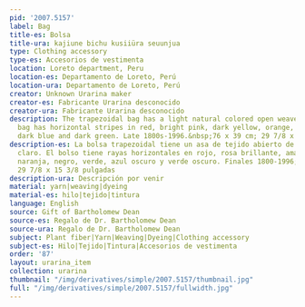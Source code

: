```yaml
---
pid: '2007.5157'
label: Bag
title-es: Bolsa
title-ura: kajiune bichu kusiiüra seuunjua
type: Clothing accessory
type-es: Accesorios de vestimenta
location: Loreto department, Peru
location-es: Departamento de Loreto, Perú
location-ura: Departamento de Loreto, Perú
creator: Unknown Urarina maker
creator-es: Fabricante Urarina desconocido
creator-ura: Fabricante Urarina desconocido
description: The trapezoidal bag has a light natural colored open weave handle. The
  bag has horizontal stripes in red, bright pink, dark yellow, orange, black, green,
  dark blue and dark green. Late 1800s-1996.&nbsp;76 x 39 cm; 29 7/8 x 15 3/8 in
description-es: La bolsa trapezoidal tiene un asa de tejido abierto de color natural
  claro. El bolso tiene rayas horizontales en rojo, rosa brillante, amarillo oscuro,
  naranja, negro, verde, azul oscuro y verde oscuro. Finales 1800-1996;76 x 39 cm;
  29 7/8 x 15 3/8 pulgadas
description-ura: Descripción por venir
material: yarn|weaving|dyeing
material-es: hilo|tejido|tintura
language: English
source: Gift of Bartholomew Dean
source-es: Regalo de Dr. Bartholomew Dean
source-ura: Regalo de Dr. Bartholomew Dean
subject: Plant fiber|Yarn|Weaving|Dyeing|Clothing accessory
subject-es: Hilo|Tejido|Tintura|Accesorios de vestimenta
order: '87'
layout: urarina_item
collection: urarina
thumbnail: "/img/derivatives/simple/2007.5157/thumbnail.jpg"
full: "/img/derivatives/simple/2007.5157/fullwidth.jpg"
---
```

